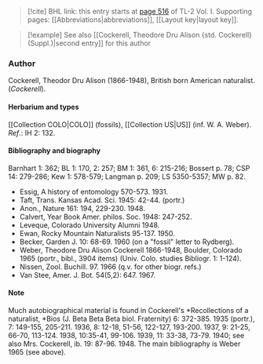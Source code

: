 > [!cite] BHL link: this entry starts at [page 516](https://www.biodiversitylibrary.org/item/103414#page/564/mode/1up) of TL-2 Vol. I.
> Supporting pages: [[Abbreviations|abbreviations]], [[Layout key|layout key]].

> [!example] See also [[Cockerell, Theodore Dru Alison {std. Cockerell} (Suppl.)|second entry]] for this author

### Author

Cockerell, Theodor Dru Alison (1866-1948), British born American naturalist. (*Cockerell*).

#### Herbarium and types

[[Collection COLO|COLO]] (fossils), [[Collection US|US]] (inf. W. A. Weber).
*Ref*.: IH 2: 132.

#### Bibliography and biography

Barnhart 1: 362; BL 1: 170, 2: 257; BM 1: 361, 6: 215-216; Bossert p. 78; CSP 14: 279-286; Kew 1: 578-579; Langman p. 209; LS 5350-5357; MW p. 82.
- Essig, A history of entomology 570-573. 1931.
- Taft, Trans. Kansas Acad. Sci. 1945: 42-44. (portr.)
- Anon., Nature 161: 194, 229-230. 1948.
- Calvert, Year Book Amer. philos. Soc. 1948: 247-252.
- Leveque, Colorado University Alumni 1948.
- Ewan, Rocky Mountain Naturalists 95-137. 1950.
- Becker, Garden J. 10: 68-69. 1960 (on a "fossil" letter to Rydberg).
- Weber, Theodore Dru Alison Cockerell 1866-1948, Boulder, Colorado 1965 (portr., bibl., 3904 items) (Univ. Colo. studies Bibliogr. 1: 1-124).
- Nissen, Zool. Buchill. 97. 1966 (q.v. for other biogr. refs.)
- Van Stee, Amer. J. Bot. 54(5,2): 647. 1967.

#### Note

Much autobiographical material is found in Cockerell's *Recollections of a naturalist, *Bios (J. Beta Beta Beta biol. Fraternity) 6: 372-385. 1935 (portr.), 7: 149-155, 205-211. 1936, 8: 12-18, 51-56, 122-127, 193-200. 1937, 9: 21-25, 66-70, 113-124. 1938, 10:35-41, 99-106. 1939, 11: 33-38, 73-79. 1940; see also Mrs. Cockerell, ib. 19: 87-96. 1948. The main bibliography is Weber 1965 (see above).

